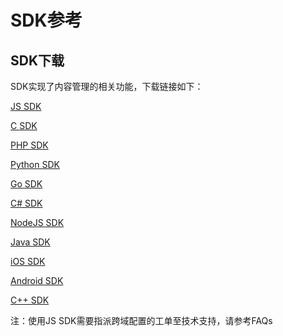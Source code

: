 

# SDK参考

## SDK下载

SDK实现了内容管理的相关功能，下载链接如下：

[JS SDK](https://github.com/ufilesdk-dev/ufile-jssdk)

[C SDK](https://github.com/ufilesdk-dev/ufile-csdk)

[PHP SDK](https://github.com/ufilesdk-dev/ufile-phpsdk)

[Python SDK](https://github.com/ucloud/ufile-sdk-python)

[Go SDK](https://github.com/ufilesdk-dev/ufile-gosdk)

[C\# SDK](https://github.com/ufilesdk-dev/ufile-csharpsdk)

[NodeJS SDK](https://github.com/ufilesdk-dev/ufile-nodejssdk)

[Java SDK](https://github.com/ucloud/ufile-sdk-java)

[iOS SDK](https://github.com/ucloud/ufile-sdk-ios)

[Android SDK](https://github.com/ufilesdk-dev/ufile-androidsdk)

[C++ SDK](https://github.com/ufilesdk-dev/ufile-cppsdk)

注：使用JS SDK需要指派跨域配置的工单至技术支持，请参考FAQs
